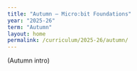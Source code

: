 ```yaml
---
title: "Autumn — Micro:bit Foundations"
year: "2025-26"
term: "Autumn"
layout: home
permalink: /curriculum/2025-26/autumn/
---
```

(Autumn intro)
